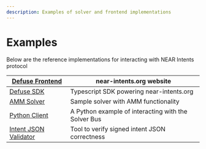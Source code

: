 ```yaml
---
description: Examples of solver and frontend implementations
---
```


# Examples

Below are the reference implementations for interacting with NEAR Intents protocol

| [Defuse Frontend](https://github.com/defuse-protocol/defuse-frontend)                 | near-intents.org website                            |
| ------------------------------------------------------------------------------------- | --------------------------------------------------- |
| [Defuse SDK](https://github.com/defuse-protocol/defuse-sdk)                           | Typescript SDK powering near-intents.org            |
| [AMM Solver](https://github.com/defuse-protocol/near-intents-amm-solver)              | Sample solver with AMM functionality                |
| [Python Client](https://github.com/referencedev/test-intent)                          | A Python example of interacting with the Solver Bus |
| [Intent JSON Validator](https://app.near-intents.org/dev/multipayload-json-validator) | Tool to verify signed intent JSON correctness       |

